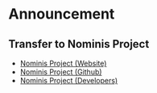 # Announcement


## Transfer to Nominis Project

+   [Nominis Project (Website)](https://nominisproject.github.io/)
+   [Nominis Project (Github)](https://github.com/NominisProject)
+   [Nominis Project (Developers)](https://github.com/EthereumNominis)









